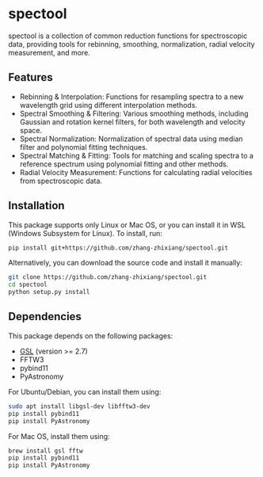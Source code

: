 # spectool

spectool is a collection of common reduction functions for spectroscopic data, providing tools for rebinning, smoothing, normalization, radial velocity measurement, and more.

## Features

- Rebinning & Interpolation: Functions for resampling spectra to a new wavelength grid using different interpolation methods.
- Spectral Smoothing & Filtering: Various smoothing methods, including Gaussian and rotation kernel filters, for both wavelength and velocity space.
- Spectral Normalization: Normalization of spectral data using median filter and polynomial fitting techniques.
- Spectral Matching & Fitting: Tools for matching and scaling spectra to a reference spectrum using polynomial fitting and other methods.
- Radial Velocity Measurement: Functions for calculating radial velocities from spectroscopic data.

## Installation

This package supports only Linux or Mac OS, or you can install it in WSL (Windows Subsystem for Linux). To install, run:

```bash
pip install git+https://github.com/zhang-zhixiang/spectool.git
```

Alternatively, you can download the source code and install it manually:

```bash
git clone https://github.com/zhang-zhixiang/spectool.git
cd spectool
python setup.py install
```

## Dependencies

This package depends on the following packages:

- [GSL](https://www.gnu.org/software/gsl/) (version >= 2.7)
- FFTW3
- pybind11
- PyAstronomy

For Ubuntu/Debian, you can install them using:

```bash
sudo apt install libgsl-dev libfftw3-dev
pip install pybind11
pip install PyAstronomy
```

For Mac OS, install them using:

```bash
brew install gsl fftw
pip install pybind11
pip install PyAstronomy
```

